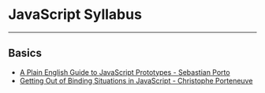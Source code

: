 # JavaScript Syllabus

---

## Basics

* [A Plain English Guide to JavaScript Prototypes - Sebastian Porto](http://sporto.github.io/blog/2013/02/22/a-plain-english-guide-to-javascript-prototypes/)
* [Getting Out of Binding Situations in JavaScript - Christophe Porteneuve](http://alistapart.com/article/getoutbindingsituations)
